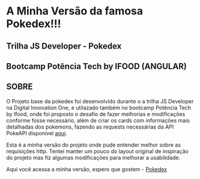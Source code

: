 # A Minha Versão da famosa Pokedex!!!


## Trilha JS Developer - Pokedex
## Bootcamp Potência Tech by IFOOD (ANGULAR)


## SOBRE

O Projeto base da pokedex foi desenvolvido durante o a trilha JS Developer na Digital Innovation One, e utilazado também no bootcamp Potência Tech by Ifood, onde foi proposto o desafio de fazer melhorias e modificações conforme fosse necessário, além de criar os cards com informações mais detalhadas dos pokemons, fazendo as requests necessárias da API PokeAPI disponível [aqui](https://pokeapi.co/).

Esta é a minha versão do projeto onde pude entender melhor sobre as requisições http. Tentei manter um pouco do layout original de inspiração do projeto mas fiz algumas modificações para melhorar a usabilidade.

Aqui você acessa a minha versão, espero que gostem - [Pokedex](https://lsantanaa.github.io/pokedex_deleoper_js)

